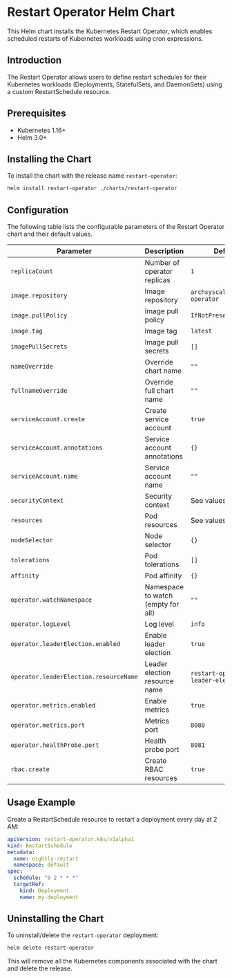 # Restart Operator Helm Chart

This Helm chart installs the Kubernetes Restart Operator, which enables scheduled restarts of Kubernetes workloads using cron expressions.

## Introduction

The Restart Operator allows users to define restart schedules for their Kubernetes workloads (Deployments, StatefulSets, and DaemonSets) using a custom RestartSchedule resource.

## Prerequisites

- Kubernetes 1.16+
- Helm 3.0+

## Installing the Chart

To install the chart with the release name `restart-operator`:

```bash
helm install restart-operator ./charts/restart-operator
```

## Configuration

The following table lists the configurable parameters of the Restart Operator chart and their default values.

| Parameter | Description | Default |
|-----------|-------------|---------|
| `replicaCount` | Number of operator replicas | `1` |
| `image.repository` | Image repository | `archsyscall/restart-operator` |
| `image.pullPolicy` | Image pull policy | `IfNotPresent` |
| `image.tag` | Image tag | `latest` |
| `imagePullSecrets` | Image pull secrets | `[]` |
| `nameOverride` | Override chart name | `""` |
| `fullnameOverride` | Override full chart name | `""` |
| `serviceAccount.create` | Create service account | `true` |
| `serviceAccount.annotations` | Service account annotations | `{}` |
| `serviceAccount.name` | Service account name | `""` |
| `securityContext` | Security context | See values.yaml |
| `resources` | Pod resources | See values.yaml |
| `nodeSelector` | Node selector | `{}` |
| `tolerations` | Pod tolerations | `[]` |
| `affinity` | Pod affinity | `{}` |
| `operator.watchNamespace` | Namespace to watch (empty for all) | `""` |
| `operator.logLevel` | Log level | `info` |
| `operator.leaderElection.enabled` | Enable leader election | `true` |
| `operator.leaderElection.resourceName` | Leader election resource name | `restart-operator-leader-election` |
| `operator.metrics.enabled` | Enable metrics | `true` |
| `operator.metrics.port` | Metrics port | `8080` |
| `operator.healthProbe.port` | Health probe port | `8081` |
| `rbac.create` | Create RBAC resources | `true` |

## Usage Example

Create a RestartSchedule resource to restart a deployment every day at 2 AM:

```yaml
apiVersion: restart-operator.k8s/v1alpha1
kind: RestartSchedule
metadata:
  name: nightly-restart
  namespace: default
spec:
  schedule: "0 2 * * *"
  targetRef:
    kind: Deployment
    name: my-deployment
```

## Uninstalling the Chart

To uninstall/delete the `restart-operator` deployment:

```bash
helm delete restart-operator
```

This will remove all the Kubernetes components associated with the chart and delete the release.